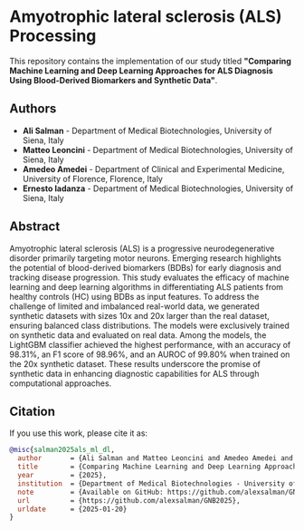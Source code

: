 Amyotrophic lateral sclerosis (ALS) Processing
==============================================

This repository contains the implementation of our study titled **"Comparing Machine Learning and Deep Learning Approaches for ALS Diagnosis Using Blood-Derived Biomarkers and Synthetic Data"**.


## Authors

- **Ali Salman** - Department of Medical Biotechnologies, University of Siena, Italy
- **Matteo Leoncini** - Department of Medical Biotechnologies, University of Siena, Italy
- **Amedeo Amedei** - Department of Clinical and Experimental Medicine, University of Florence, Florence, Italy
- **Ernesto Iadanza** - Department of Medical Biotechnologies, University of Siena, Italy

## Abstract

Amyotrophic lateral sclerosis (ALS) is a progressive neurodegenerative disorder primarily targeting motor neurons. Emerging research highlights the potential of blood-derived biomarkers (BDBs) for early diagnosis and tracking disease progression. This study evaluates the efficacy of machine learning and deep learning algorithms in differentiating ALS patients from healthy controls (HC) using BDBs as input features. To address the challenge of limited and imbalanced real-world data, we generated synthetic datasets with sizes 10x and 20x larger than the real dataset, ensuring balanced class distributions. The models were exclusively trained on synthetic data and evaluated on real data. Among the models, the LightGBM classifier achieved the highest performance, with an accuracy of 98.31%, an F1 score of 98.96%, and an AUROC of 99.80% when trained on the 20x synthetic dataset. These results underscore the promise of synthetic data in enhancing diagnostic capabilities for ALS through computational approaches.

## Citation

If you use this work, please cite it as:

```bibtex
@misc{salman2025als_ml_dl,
  author       = {Ali Salman and Matteo Leoncini and Amedeo Amedei and Ernesto Iadanza},
  title        = {Comparing Machine Learning and Deep Learning Approaches for ALS Diagnosis Using Blood-Derived Biomarkers and Synthetic Data},
  year         = {2025},
  institution  = {Department of Medical Biotechnologies - University of Siena, Siena, Italy},
  note         = {Available on GitHub: https://github.com/alexsalman/GNB2025},
  url          = {https://github.com/alexsalman/GNB2025},
  urldate      = {2025-01-20}
}

